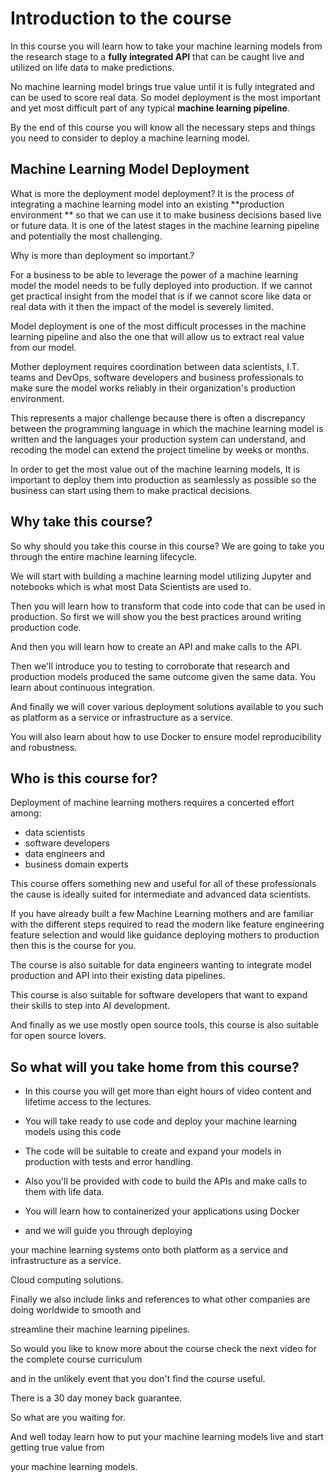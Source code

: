 
# Introduction to the course

In this course you will learn how to take your machine learning models from the research stage to a **fully integrated API** that can be caught live and utilized on life data to make predictions.

No machine learning model brings true value until it is fully integrated and can be used to score real data. So model deployment is the most important and yet most difficult part of any typical **machine learning pipeline**.

By the end of this course you will know all the necessary steps and things you need to consider to deploy a machine learning model.

## Machine Learning Model Deployment

What is more the deployment model deployment? It is the process of integrating a machine learning model into an existing **production environment ** so that we can use it to make business decisions based live or future data. It is one of the latest stages in the machine learning pipeline and potentially the most challenging.

Why is more than deployment so important.?

For a business to be able to leverage the power of a machine learning model the model needs to be fully deployed into production. If we cannot get practical insight from the model that is if we cannot score like data or real data with it then the impact of the model is severely limited.

Model deployment is one of the most difficult processes in the machine learning pipeline and also the one that will allow us to extract real value from our model. 

Mother deployment requires coordination between data scientists, I.T. teams and DevOps, software developers and business professionals to make sure the model works reliably in their organization's production environment. 

This represents a major challenge because there is often a discrepancy between the programming language in which the machine learning model is written and the languages your production system can understand, and recoding the model can extend the project timeline by weeks or months. 

In order to get the most value out of the machine learning models, It is important to deploy them into production as seamlessly as possible so the business can start using them to make practical decisions.

## Why take this course?

So why should you take this course in this course? We are going to take you through the entire machine learning lifecycle.

We will start with building a machine learning model utilizing Jupyter and notebooks which is what most Data Scientists are used to.

Then you will learn how to transform that code into code that can be used in production. So first we will show you the best practices around writing production code.

And then you will learn how to create an API and make calls to the API.

Then we'll introduce you to testing to corroborate that research and production models produced the same outcome given the same data. You learn about continuous integration. 

And finally we will cover various deployment solutions available to you such as platform as a service or infrastructure as a service.

  You will also learn about how to use Docker to ensure model reproducibility and robustness.

## Who is this course for?

Deployment of machine learning mothers requires a concerted effort among:

- data scientists 
- software developers 
-  data engineers and 
-  business domain experts

This course offers something new and useful for all of these professionals the cause is ideally suited for intermediate and advanced data scientists.

If you have already built a few Machine Learning mothers and are familiar with the different steps required to read the modern like feature engineering feature selection and would like guidance deploying mothers to production then this is the course for you.

The course is also suitable for data engineers wanting to integrate model production and API into their existing data pipelines.  

This course is also suitable for software developers that want to expand their skills to step into AI development.  

And finally as we use mostly open source tools, this course is also suitable for open source lovers.

## So what will you take home from this course?

- In this course you will get more than eight hours of video content and lifetime access to the lectures. 

- You will take ready to use code and deploy your machine learning models using this code

- The code will be suitable to create and expand your models in production with tests and error handling.

- Also you'll be provided with code to build the APIs and make calls to them with life data.

- You will learn how to containerized your applications using Docker 

- and we will guide you through deploying

your machine learning systems onto both platform as a service and infrastructure as a service.

Cloud computing solutions.

Finally we also include links and references to what other companies are doing worldwide to smooth and

streamline their machine learning pipelines.

So would you like to know more about the course check the next video for the complete course curriculum

and in the unlikely event that you don't find the course useful.

There is a 30 day money back guarantee.

So what are you waiting for.

And well today learn how to put your machine learning models live and start getting true value from

your machine learning models.
<!--stackedit_data:
eyJoaXN0b3J5IjpbLTIxMjE2NDQxMTUsLTc0MDIyOTM5MSwtNj
Q3MDYwNjkzLC04MTUyMjU1ODcsLTgzMzkzNjY0NCwxOTQ1MDg2
NzMxXX0=
-->